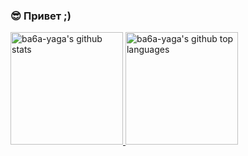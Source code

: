 ### 😎 Привет ;)

<!-- [![Github](https://img.shields.io/github/followers/ba6a-yaga?label=Follow&style=social)](https://github.com/ba6a-yaga) -->

<a href="https://github.com/ba6a-yaga">
  <img height="180em" src="https://github-readme-stats.vercel.app/api?username=arng-ru&show_icons=true&theme=synthwave&count_private=true" alt="ba6a-yaga's github stats" />
  <img height="180em" src="https://github-readme-stats.vercel.app/api/top-langs/?username=ba6a-yaga&theme=synthwave&layout=compact" alt="ba6a-yaga's github top languages" />
</a>
<br/>
<!--
**ba6a-yaga/ba6a-yaga** is a ✨ _special_ ✨ repository because its `README.md` (this file) appears on your GitHub profile.

Here are some ideas to get you started:

- 🔭 I’m currently working on ...
- 🌱 I’m currently learning ...
- 👯 I’m looking to collaborate on ...
- 🤔 I’m looking for help with ...
- 💬 Ask me about ...
- 📫 How to reach me: ...
- 😄 Pronouns: ...
- ⚡ Fun fact: ...
-->
